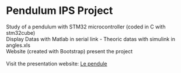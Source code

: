 # Pendulum IPS Project

Study of a pendulum with STM32 microcontroller (coded in C with stm32cube)
<br/>Display Datas with Matlab in serial link - Theoric datas with simulink in angles.xls
<br/>Website (created with Bootstrap) present the project
<br/><br/>
Visit the presentation website: [Le pendule](https://www.tanboi.github.io/pendulum/index.html)
